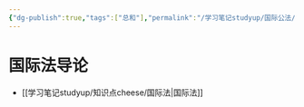 ```yaml
---
{"dg-publish":true,"tags":["总和"],"permalink":"/学习笔记studyup/国际公法/国际公法学/","dgPassFrontmatter":true,"created":"2024-09-10T17:54:04.043+08:00","updated":"2024-09-23T21:11:53.190+08:00"}
---
```


# 国际法导论
- [[学习笔记studyup/知识点cheese/国际法\|国际法]]